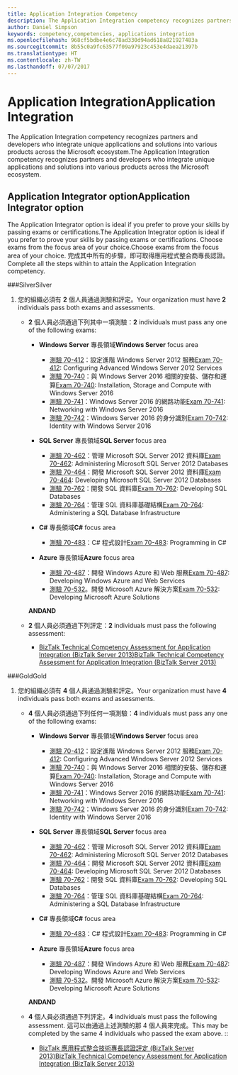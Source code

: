 ```yaml
---
title: Application Integration Competency
description: The Application Integration competency recognizes partners and developers who integrate unique applications and solutions into various products across the Microsoft ecosystem.
author: Daniel Simpson
keywords: competency,competencies, applications integration
ms.openlocfilehash: 968cf5bdbe4e6c78ad330d94ad618a821927483a
ms.sourcegitcommit: 8b55c0a9fc63577f09a97923c453e4daea21397b
ms.translationtype: HT
ms.contentlocale: zh-TW
ms.lasthandoff: 07/07/2017
---
```

# <a name="application-integration"></a><span data-ttu-id="8400b-104">Application Integration</span><span class="sxs-lookup"><span data-stu-id="8400b-104">Application Integration</span></span> 
<span data-ttu-id="8400b-105">The Application Integration competency recognizes partners and developers who integrate unique applications and solutions into various products across the Microsoft ecosystem.</span><span class="sxs-lookup"><span data-stu-id="8400b-105">The Application Integration competency recognizes partners and developers who integrate unique applications and solutions into various products across the Microsoft ecosystem.</span></span> 

## <a name="application-integrator-option"></a><span data-ttu-id="8400b-106">Application Integrator option</span><span class="sxs-lookup"><span data-stu-id="8400b-106">Application Integrator option</span></span>

<span data-ttu-id="8400b-107">The Application Integrator option is ideal if you prefer to prove your skills by passing exams or certifications.</span><span class="sxs-lookup"><span data-stu-id="8400b-107">The Application Integrator option is ideal if you prefer to prove your skills by passing exams or certifications.</span></span> <span data-ttu-id="8400b-108">Choose exams from the focus area of your choice.</span><span class="sxs-lookup"><span data-stu-id="8400b-108">Choose exams from the focus area of your choice.</span></span> <span data-ttu-id="8400b-109">完成其中所有的步驟，即可取得應用程式整合商專長認證。</span><span class="sxs-lookup"><span data-stu-id="8400b-109">Complete all the steps within to attain the Application Integration competency.</span></span>

###<a name="silver"></a><span data-ttu-id="8400b-110">Silver</span><span class="sxs-lookup"><span data-stu-id="8400b-110">Silver</span></span>
1. <span data-ttu-id="8400b-111">您的組織必須有 **2** 個人員通過測驗和評定。</span><span class="sxs-lookup"><span data-stu-id="8400b-111">Your organization must have **2** individuals pass both exams and assessments.</span></span>

    - <span data-ttu-id="8400b-112">**2** 個人員必須通過下列其中一項測驗：</span><span class="sxs-lookup"><span data-stu-id="8400b-112">**2** individuals must pass any one of the following exams:</span></span>

        - <span data-ttu-id="8400b-113">**Windows Server** 專長領域</span><span class="sxs-lookup"><span data-stu-id="8400b-113">**Windows Server** focus area</span></span>
            - <span data-ttu-id="8400b-114">[測驗 70-412](https://www.microsoft.com/en-us/learning/exam-70-412.aspx)：設定進階 Windows Server 2012 服務</span><span class="sxs-lookup"><span data-stu-id="8400b-114">[Exam 70-412](https://www.microsoft.com/en-us/learning/exam-70-412.aspx): Configuring Advanced Windows Server 2012 Services</span></span>
            - <span data-ttu-id="8400b-115">[測驗 70-740](https://www.microsoft.com/en-us/learning/exam-70-740.aspx)：與 Windows Server 2016 相關的安裝、儲存和運算</span><span class="sxs-lookup"><span data-stu-id="8400b-115">[Exam 70-740](https://www.microsoft.com/en-us/learning/exam-70-740.aspx): Installation, Storage and Compute with Windows Server 2016</span></span>
            - <span data-ttu-id="8400b-116">[測驗 70-741](https://www.microsoft.com/en-us/learning/exam-70-741.aspx)：Windows Server 2016 的網路功能</span><span class="sxs-lookup"><span data-stu-id="8400b-116">[Exam 70-741](https://www.microsoft.com/en-us/learning/exam-70-741.aspx): Networking with Windows Server 2016</span></span>
            - <span data-ttu-id="8400b-117">[測驗 70-742](https://www.microsoft.com/en-us/learning/exam-70-742.aspx)：Windows Server 2016 的身分識別</span><span class="sxs-lookup"><span data-stu-id="8400b-117">[Exam 70-742](https://www.microsoft.com/en-us/learning/exam-70-742.aspx): Identity with Windows Server 2016</span></span>

        - <span data-ttu-id="8400b-118">**SQL Server** 專長領域</span><span class="sxs-lookup"><span data-stu-id="8400b-118">**SQL Server** focus area</span></span>

            - <span data-ttu-id="8400b-119">[測驗 70-462](https://www.microsoft.com/en-us/learning/exam-70-462.aspx)：管理 Microsoft SQL Server 2012 資料庫</span><span class="sxs-lookup"><span data-stu-id="8400b-119">[Exam 70-462](https://www.microsoft.com/en-us/learning/exam-70-462.aspx): Administering Microsoft SQL Server 2012 Databases</span></span>
            - <span data-ttu-id="8400b-120">[測驗 70-464](https://www.microsoft.com/en-us/learning/exam-70-464.aspx)：開發 Microsoft SQL Server 2012 資料庫</span><span class="sxs-lookup"><span data-stu-id="8400b-120">[Exam 70-464](https://www.microsoft.com/en-us/learning/exam-70-464.aspx): Developing Microsoft SQL Server 2012 Databases</span></span>
            - <span data-ttu-id="8400b-121">[測驗 70-762](https://www.microsoft.com/en-us/learning/exam-70-762.aspx)：開發 SQL 資料庫</span><span class="sxs-lookup"><span data-stu-id="8400b-121">[Exam 70-762](https://www.microsoft.com/en-us/learning/exam-70-762.aspx): Developing SQL Databases</span></span>
            - <span data-ttu-id="8400b-122">[測驗 70-764](https://www.microsoft.com/en-us/learning/exam-70-764.aspx)：管理 SQL 資料庫基礎結構</span><span class="sxs-lookup"><span data-stu-id="8400b-122">[Exam 70-764](https://www.microsoft.com/en-us/learning/exam-70-764.aspx): Administering a SQL Database Infrastructure</span></span>

        - <span data-ttu-id="8400b-123">**C#** 專長領域</span><span class="sxs-lookup"><span data-stu-id="8400b-123">**C#** focus area</span></span> 

            - <span data-ttu-id="8400b-124">[測驗 70-483](https://www.microsoft.com/en-us/learning/exam-70-483.aspx)：C# 程式設計</span><span class="sxs-lookup"><span data-stu-id="8400b-124">[Exam 70-483](https://www.microsoft.com/en-us/learning/exam-70-483.aspx): Programming in C#</span></span>

        - <span data-ttu-id="8400b-125">**Azure** 專長領域</span><span class="sxs-lookup"><span data-stu-id="8400b-125">**Azure** focus area</span></span>

            - <span data-ttu-id="8400b-126">[測驗 70-487](https://www.microsoft.com/en-us/learning/exam-70-487.aspx)：開發 Windows Azure 和 Web 服務</span><span class="sxs-lookup"><span data-stu-id="8400b-126">[Exam 70-487](https://www.microsoft.com/en-us/learning/exam-70-487.aspx): Developing Windows Azure and Web Services</span></span>
            - <span data-ttu-id="8400b-127">[測驗 70-532](https://www.microsoft.com/en-us/learning/exam-70-532.aspx)。開發 Microsoft Azure 解決方案</span><span class="sxs-lookup"><span data-stu-id="8400b-127">[Exam 70-532](https://www.microsoft.com/en-us/learning/exam-70-532.aspx): Developing Microsoft Azure Solutions</span></span>

        **<span data-ttu-id="8400b-128">AND</span><span class="sxs-lookup"><span data-stu-id="8400b-128">AND</span></span>**

    - <span data-ttu-id="8400b-129">**2** 個人員必須通過下列評定：</span><span class="sxs-lookup"><span data-stu-id="8400b-129">**2** individuals must pass the following assessment:</span></span>

        - [<span data-ttu-id="8400b-130">BizTalk Technical Competency Assessment for Application Integration (BizTalk Server 2013)</span><span class="sxs-lookup"><span data-stu-id="8400b-130">BizTalk Technical Competency Assessment for Application Integration (BizTalk Server 2013)</span></span>](https://partneruniversity.microsoft.com/?whr=uri:MicrosoftAccount&courseId=12286&scoId=Id3XwITSB_2805299993)

###<a name="gold"></a><span data-ttu-id="8400b-131">Gold</span><span class="sxs-lookup"><span data-stu-id="8400b-131">Gold</span></span>
1. <span data-ttu-id="8400b-132">您的組織必須有 **4** 個人員通過測驗和評定。</span><span class="sxs-lookup"><span data-stu-id="8400b-132">Your organization must have **4** individuals pass both exams and assessments.</span></span>

    - <span data-ttu-id="8400b-133">**4** 個人員必須通過下列任何一項測驗：</span><span class="sxs-lookup"><span data-stu-id="8400b-133">**4** individuals must pass any one of the following exams:</span></span>

        - <span data-ttu-id="8400b-134">**Windows Server** 專長領域</span><span class="sxs-lookup"><span data-stu-id="8400b-134">**Windows Server** focus area</span></span>

            - <span data-ttu-id="8400b-135">[測驗 70-412](https://www.microsoft.com/en-us/learning/exam-70-412.aspx)：設定進階 Windows Server 2012 服務</span><span class="sxs-lookup"><span data-stu-id="8400b-135">[Exam 70-412](https://www.microsoft.com/en-us/learning/exam-70-412.aspx): Configuring Advanced Windows Server 2012 Services</span></span>
            - <span data-ttu-id="8400b-136">[測驗 70-740](https://www.microsoft.com/en-us/learning/exam-70-740.aspx)：與 Windows Server 2016 相關的安裝、儲存和運算</span><span class="sxs-lookup"><span data-stu-id="8400b-136">[Exam 70-740](https://www.microsoft.com/en-us/learning/exam-70-740.aspx): Installation, Storage and Compute with Windows Server 2016</span></span>
            - <span data-ttu-id="8400b-137">[測驗 70-741](https://www.microsoft.com/en-us/learning/exam-70-741.aspx)：Windows Server 2016 的網路功能</span><span class="sxs-lookup"><span data-stu-id="8400b-137">[Exam 70-741](https://www.microsoft.com/en-us/learning/exam-70-741.aspx): Networking with Windows Server 2016</span></span>
            - <span data-ttu-id="8400b-138">[測驗 70-742](https://www.microsoft.com/en-us/learning/exam-70-742.aspx)：Windows Server 2016 的身分識別</span><span class="sxs-lookup"><span data-stu-id="8400b-138">[Exam 70-742](https://www.microsoft.com/en-us/learning/exam-70-742.aspx): Identity with Windows Server 2016</span></span>

        - <span data-ttu-id="8400b-139">**SQL Server** 專長領域</span><span class="sxs-lookup"><span data-stu-id="8400b-139">**SQL Server** focus area</span></span>

            - <span data-ttu-id="8400b-140">[測驗 70-462](https://www.microsoft.com/en-us/learning/exam-70-462.aspx)：管理 Microsoft SQL Server 2012 資料庫</span><span class="sxs-lookup"><span data-stu-id="8400b-140">[Exam 70-462](https://www.microsoft.com/en-us/learning/exam-70-462.aspx): Administering Microsoft SQL Server 2012 Databases</span></span>
            - <span data-ttu-id="8400b-141">[測驗 70-464](https://www.microsoft.com/en-us/learning/exam-70-464.aspx)：開發 Microsoft SQL Server 2012 資料庫</span><span class="sxs-lookup"><span data-stu-id="8400b-141">[Exam 70-464](https://www.microsoft.com/en-us/learning/exam-70-464.aspx): Developing Microsoft SQL Server 2012 Databases</span></span>
            - <span data-ttu-id="8400b-142">[測驗 70-762](https://www.microsoft.com/en-us/learning/exam-70-762.aspx)：開發 SQL 資料庫</span><span class="sxs-lookup"><span data-stu-id="8400b-142">[Exam 70-762](https://www.microsoft.com/en-us/learning/exam-70-762.aspx): Developing SQL Databases</span></span>
            - <span data-ttu-id="8400b-143">[測驗 70-764](https://www.microsoft.com/en-us/learning/exam-70-764.aspx)：管理 SQL 資料庫基礎結構</span><span class="sxs-lookup"><span data-stu-id="8400b-143">[Exam 70-764](https://www.microsoft.com/en-us/learning/exam-70-764.aspx): Administering a SQL Database Infrastructure</span></span>

        - <span data-ttu-id="8400b-144">**C#** 專長領域</span><span class="sxs-lookup"><span data-stu-id="8400b-144">**C#** focus area</span></span> 

            - <span data-ttu-id="8400b-145">[測驗 70-483](https://www.microsoft.com/en-us/learning/exam-70-483.aspx)：C# 程式設計</span><span class="sxs-lookup"><span data-stu-id="8400b-145">[Exam 70-483](https://www.microsoft.com/en-us/learning/exam-70-483.aspx): Programming in C#</span></span>

        - <span data-ttu-id="8400b-146">**Azure** 專長領域</span><span class="sxs-lookup"><span data-stu-id="8400b-146">**Azure** focus area</span></span>

            - <span data-ttu-id="8400b-147">[測驗 70-487](https://www.microsoft.com/en-us/learning/exam-70-487.aspx)：開發 Windows Azure 和 Web 服務</span><span class="sxs-lookup"><span data-stu-id="8400b-147">[Exam 70-487](https://www.microsoft.com/en-us/learning/exam-70-487.aspx): Developing Windows Azure and Web Services</span></span>
            - <span data-ttu-id="8400b-148">[測驗 70-532](https://www.microsoft.com/en-us/learning/exam-70-532.aspx)。開發 Microsoft Azure 解決方案</span><span class="sxs-lookup"><span data-stu-id="8400b-148">[Exam 70-532](https://www.microsoft.com/en-us/learning/exam-70-532.aspx): Developing Microsoft Azure Solutions</span></span>

        **<span data-ttu-id="8400b-149">AND</span><span class="sxs-lookup"><span data-stu-id="8400b-149">AND</span></span>**

    - <span data-ttu-id="8400b-150">**4** 個人員必須通過下列評定。</span><span class="sxs-lookup"><span data-stu-id="8400b-150">**4** individuals must pass the following assessment.</span></span> <span data-ttu-id="8400b-151">這可以由通過上述測驗的那 4 個人員來完成。</span><span class="sxs-lookup"><span data-stu-id="8400b-151">This may be completed by the same 4 individuals who passed the exam above.</span></span> <span data-ttu-id="8400b-152">:</span><span class="sxs-lookup"><span data-stu-id="8400b-152">:</span></span>

        - [<span data-ttu-id="8400b-153">BizTalk 應用程式整合技術專長認證評定 (BizTalk Server 2013)</span><span class="sxs-lookup"><span data-stu-id="8400b-153">BizTalk Technical Competency Assessment for Application Integration (BizTalk Server 2013)</span></span>](https://partneruniversity.microsoft.com/?whr=uri:MicrosoftAccount&courseId=12286&scoId=Id3XwITSB_2805299993)

